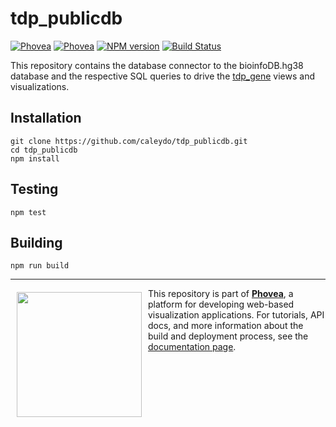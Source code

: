 tdp_publicdb  
=====================
[![Phovea][phovea-image-client]][phovea-url] [![Phovea][phovea-image-server]][phovea-url] [![NPM version][npm-image]][npm-url] [![Build Status][circleci-image]][circleci-url]

This repository contains the database connector to the bioinfoDB.hg38 database and the respective SQL queries to drive the [tdp_gene](https://github.com/Caleydo/tdp_gene/) views and visualizations.

Installation
------------

```
git clone https://github.com/caleydo/tdp_publicdb.git
cd tdp_publicdb
npm install
```

Testing
-------

```
npm test
```

Building
--------

```
npm run build
```



***

<a href="https://caleydo.org"><img src="http://caleydo.org/assets/images/logos/caleydo.svg" align="left" width="200px" hspace="10" vspace="6"></a>
This repository is part of **[Phovea](http://phovea.caleydo.org/)**, a platform for developing web-based visualization applications. For tutorials, API docs, and more information about the build and deployment process, see the [documentation page](http://phovea.caleydo.org).


[phovea-image-client]: https://img.shields.io/badge/Phovea-Client%20Plugin-F47D20.svg
[phovea-image-server]: https://img.shields.io/badge/Phovea-Server%20Plugin-10ACDF.svg
[phovea-url]: https://phovea.caleydo.org
[npm-image]: https://badge.fury.io/js/tdp_publicdb.svg
[npm-url]: https://npmjs.org/package/tdp_publicdb
[circleci-image]: https://circleci.com/gh/Caleydo/tdp_publicdb.svg?style=shield 
[circleci-url]: https://circleci.com/gh/Caleydo/tdp_publicdb
